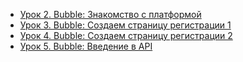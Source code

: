 * [Урок 2. Bubble: Знакомство с платформой](https://youtu.be/MmtKq4WiIUM)
* [Урок 3. Bubble: Создаем страницу регистрации 1](https://youtu.be/3x3vXarpxYc)
* [Урок 4. Bubble: Создаем страницу регистрации 2](https://youtu.be/e7ORVP1JVHs)
* [Урок 5. Bubble: Введение в API](https://youtu.be/czYFE1np0cU)